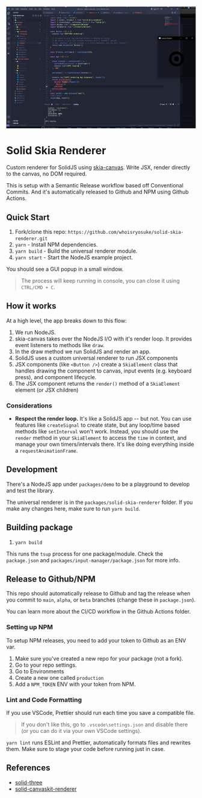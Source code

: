![Screenshot of the example code and the GUI app running](docs/thumbnail.png)

# Solid Skia Renderer

Custom renderer for SolidJS using [skia-canvas](https://github.com/samizdatco/skia-canvas). Write JSX, render directly to the canvas, no DOM required.

This is setup with a Semantic Release workflow based off Conventional Commits. And it's automatically released to Github and NPM using Github Actions.

## Quick Start

1. Fork/clone this repo: `https://github.com/whoisryosuke/solid-skia-renderer.git`
1. `yarn` - Install NPM dependencies.
1. `yarn build` - Build the universal renderer module.
1. `yarn start` - Start the NodeJS example project.

You should see a GUI popup in a small window.

> The process will keep running in console, you can close it using `CTRL/CMD + C`.

## How it works

At a high level, the app breaks down to this flow:

1. We run NodeJS.
1. skia-canvas takes over the NodeJS I/O with it's render loop. It provides event listeners to methods like `draw`.
1. In the draw method we run SolidJS and render an app.
1. SolidJS uses a custom universal renderer to run JSX components
1. JSX components (like `<Button />`) create a `SkiaElement` class that handles drawing the component to canvas, input events (e.g. keyboard press), and component lifecycle.
1. The JSX component returns the `render()` method of a `SkiaElement` element (or JSX children)

### Considerations

- **Respect the render loop.** It's like a SolidJS app -- but not. You can use features like `createSignal` to create state, but any loop/time based methods like `setInterval` won't work. Instead, you should use the `render` method in your `SkiaElement` to access the `time` in context, and manage your own timers/intervals there. It's like doing everything inside a `requestAnimationFrame`.

## Development

There's a NodeJS app under `packages/demo` to be a playground to develop and test the library.

The universal renderer is in the `packages/solid-skia-renderer` folder. If you make any changes here, make sure to run `yarn build`.

## Building package

1. `yarn build`

This runs the `tsup` process for one package/module. Check the `package.json` and `packages/input-manager/package.json` for more info.

## Release to Github/NPM

This repo should automatically release to Github and tag the release when you commit to `main`, `alpha`, or `beta` branches (change these in `package.json`).

You can learn more about the CI/CD workflow in the Github Actions folder.

### Setting up NPM

To setup NPM releases, you need to add your token to Github as an ENV var.

1. Make sure you've created a new repo for your package (not a fork).
1. Go to your repo settings.
1. Go to Environments
1. Create a new one called `production`
1. Add a `NPM_TOKEN` ENV with your token from NPM.

### Lint and Code Formatting

If you use VSCode, Prettier should run each time you save a compatible file.

> If you don't like this, go to `.vscode\settings.json` and disable there (or you can do it via your own VSCode settings).

`yarn lint` runs ESLint and Prettier, automatically formats files and rewrites them. Make sure to stage your code before running just in case.

## References

- [solid-three](https://github.com/nksaraf/solid-three/)
- [solid-canvaskit-renderer](https://github.com/whoisryosuke/solid-canvaskit-renderer)
